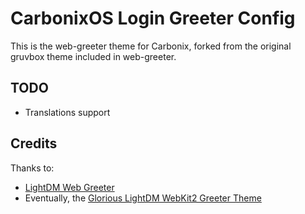 # CarbonixOS Login Greeter Config
This is the web-greeter theme for Carbonix, forked from the original gruvbox theme included in web-greeter.

## TODO
- Translations support

## Credits
[//]: # (Note: LightDM Web Greeter and Lightdm WebKit2 are NOT the same program. web-greeter is the sucessor)
[//]: # (to lightdm-webkit2-greeter)
Thanks to:
 - [LightDM Web Greeter](https://github.com/JezerM/web-greeter)
 - Eventually, the [Glorious LightDM WebKit2 Greeter Theme](https://github.com/manilarome/lightdm-webkit2-theme-glorious)
